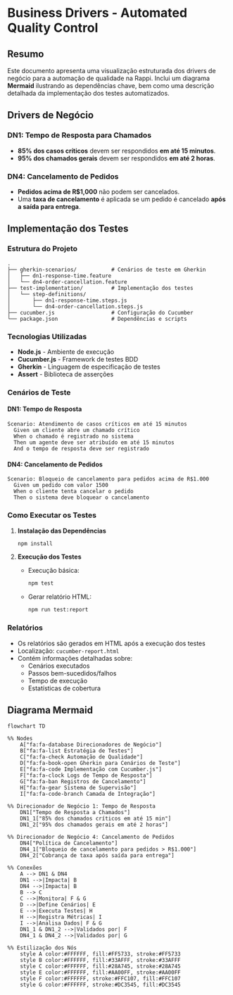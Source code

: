 # Business Drivers - Automated Quality Control

## Resumo
Este documento apresenta uma visualização estruturada dos drivers de negócio para a automação de qualidade na Rappi. Inclui um diagrama **Mermaid** ilustrando as dependências chave, bem como uma descrição detalhada da implementação dos testes automatizados.

## Drivers de Negócio

### DN1: Tempo de Resposta para Chamados
- **85% dos casos críticos** devem ser respondidos **em até 15 minutos**.
- **95% dos chamados gerais** devem ser respondidos **em até 2 horas**.

### DN4: Cancelamento de Pedidos
- **Pedidos acima de R$1,000** não podem ser cancelados.
- Uma **taxa de cancelamento** é aplicada se um pedido é cancelado **após a saída para entrega**.

## Implementação dos Testes

### Estrutura do Projeto
```
.
├── gherkin-scenarios/           # Cenários de teste em Gherkin
│   ├── dn1-response-time.feature
│   └── dn4-order-cancellation.feature
├── test-implementation/         # Implementação dos testes
│   └── step-definitions/
│       ├── dn1-response-time.steps.js
│       └── dn4-order-cancellation.steps.js
├── cucumber.js                  # Configuração do Cucumber
└── package.json                 # Dependências e scripts
```

### Tecnologias Utilizadas
- **Node.js** - Ambiente de execução
- **Cucumber.js** - Framework de testes BDD
- **Gherkin** - Linguagem de especificação de testes
- **Assert** - Biblioteca de asserções

### Cenários de Teste

#### DN1: Tempo de Resposta
```gherkin
Scenario: Atendimento de casos críticos em até 15 minutos
  Given um cliente abre um chamado crítico
  When o chamado é registrado no sistema
  Then um agente deve ser atribuído em até 15 minutos
  And o tempo de resposta deve ser registrado
```

#### DN4: Cancelamento de Pedidos
```gherkin
Scenario: Bloqueio de cancelamento para pedidos acima de R$1.000
  Given um pedido com valor 1500
  When o cliente tenta cancelar o pedido
  Then o sistema deve bloquear o cancelamento
```

### Como Executar os Testes

1. **Instalação das Dependências**
   ```bash
   npm install
   ```

2. **Execução dos Testes**
   - Execução básica:
     ```bash
     npm test
     ```
   - Gerar relatório HTML:
     ```bash
     npm run test:report
     ```

### Relatórios
- Os relatórios são gerados em HTML após a execução dos testes
- Localização: `cucumber-report.html`
- Contém informações detalhadas sobre:
  - Cenários executados
  - Passos bem-sucedidos/falhos
  - Tempo de execução
  - Estatísticas de cobertura

## Diagrama Mermaid
```mermaid
flowchart TD

%% Nodes
    A["fa:fa-database Direcionadores de Negócio"]
    B["fa:fa-list Estratégia de Testes"]
    C["fa:fa-check Automação de Qualidade"]
    D["fa:fa-book-open Gherkin para Cenários de Teste"]
    E["fa:fa-code Implementação com Cucumber.js"]
    F["fa:fa-clock Logs de Tempo de Resposta"]
    G["fa:fa-ban Registros de Cancelamento"]
    H["fa:fa-gear Sistema de Supervisão"]
    I["fa:fa-code-branch Camada de Integração"]

%% Direcionador de Negócio 1: Tempo de Resposta
    DN1["Tempo de Resposta a Chamados"]
    DN1_1["85% dos chamados críticos em até 15 min"]
    DN1_2["95% dos chamados gerais em até 2 horas"]

%% Direcionador de Negócio 4: Cancelamento de Pedidos
    DN4["Política de Cancelamento"]
    DN4_1["Bloqueio de cancelamento para pedidos > R$1.000"]
    DN4_2["Cobrança de taxa após saída para entrega"]

%% Conexões
    A --> DN1 & DN4
    DN1 -->|Impacta| B
    DN4 -->|Impacta| B
    B --> C
    C -->|Monitora| F & G
    D -->|Define Cenários| E
    E -->|Executa Testes| H
    H -->|Registra Métricas| I
    I -->|Analisa Dados| F & G
    DN1_1 & DN1_2 -->|Validados por| F
    DN4_1 & DN4_2 -->|Validados por| G

%% Estilização dos Nós
    style A color:#FFFFFF, fill:#FF5733, stroke:#FF5733
    style B color:#FFFFFF, fill:#33AFFF, stroke:#33AFFF
    style C color:#FFFFFF, fill:#28A745, stroke:#28A745
    style E color:#FFFFFF, fill:#AA00FF, stroke:#AA00FF
    style F color:#FFFFFF, stroke:#FFC107, fill:#FFC107
    style G color:#FFFFFF, stroke:#DC3545, fill:#DC3545
```

